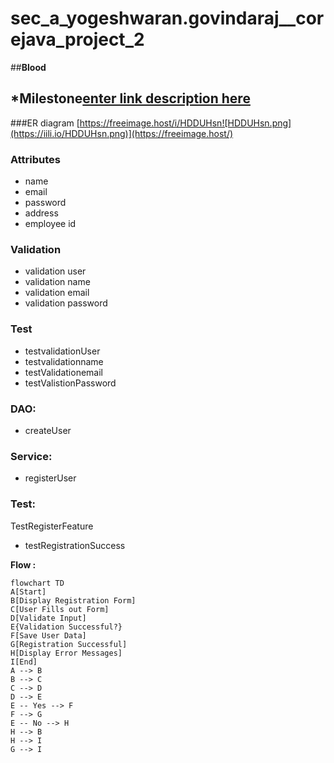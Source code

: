 # sec_a_yogeshwaran.govindaraj__corejava_project_2
##**Blood**

## *Milestone[enter link description here](https://github.com/fssa-batch3/sec_a_yogeshwaran.govindaraj__corejava_project_2/milestones)

###ER diagram [https://freeimage.host/i/HDDUHsn![HDDUHsn.png](https://iili.io/HDDUHsn.png)](https://freeimage.host/)

### Attributes

-   name
-   email
-   password
-   address
-   employee id

### Validation

-   validation user
-   validation name
-   validation email
-   validation password

### Test

-   testvalidationUser
-   testvalidationname
-   testValidationemail
-   testValistionPassword

### DAO:

-   createUser

### Service:

-   registerUser

### Test:

TestRegisterFeature

-   testRegistrationSuccess

**Flow :**
```mermaid  
flowchart TD
A[Start]  
B[Display Registration Form]  
C[User Fills out Form]  
D[Validate Input]  
E{Validation Successful?}  
F[Save User Data]  
G[Registration Successful]  
H[Display Error Messages]  
I[End]  
A --> B  
B --> C  
C --> D  
D --> E  
E -- Yes --> F  
F --> G  
E -- No --> H  
H --> B  
H --> I  
G --> I  
```
